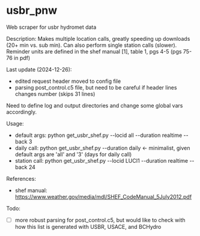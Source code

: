 # usbr_pnw
Web scraper for usbr hydromet data

Description:
Makes multiple location calls, greatly speeding up downloads (20+ min vs. sub min).  Can also perform single station calls (slower).  Reminder units are defined in the shef manual [1], table 1, pgs 4-5 (pgs 75-76 in pdf) 

Last update (2024-12-26):
- edited request header moved to config file
- parsing post_control.c5 file, but need to be careful if header lines changes number (skips 31 lines)

Need to define log and output directories and change some global vars accordingly.

Usage: 
- default args:   python get_usbr_shef.py --locid all --duration realtime --back 3
- daily call:     python get_usbr_shef.py --duration daily  <- minimalist, given default args are 'all' and '3' (days for daily call) 
- station call:   python get_usbr_shef.py --locid LUCI1 --duration realtime --back 24

References:
- shef manual: https://www.weather.gov/media/mdl/SHEF_CodeManual_5July2012.pdf

Todo:
- [ ] more robust parsing for post_control.c5, but would like to check with how this list is generated with USBR, USACE, and BCHydro
